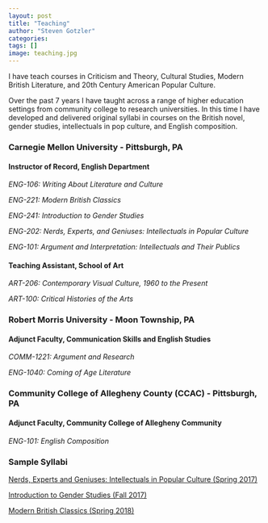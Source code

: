 ```yaml
---
layout: post
title: "Teaching"
author: "Steven Gotzler"
categories:
tags: []
image: teaching.jpg
---
```


I have teach courses in Criticism and Theory, Cultural Studies, Modern British Literature, and 20th Century American Popular Culture.

Over the past 7 years I have taught across a range of higher education settings from community college to research universities. In this time I have developed and delivered original syllabi in courses on the British novel, gender studies, intellectuals in pop culture, and English composition.

### Carnegie Mellon University - Pittsburgh, PA

#### Instructor of Record, English Department

*ENG-106: Writing About Literature and Culture* 

*ENG-221: Modern British Classics*

*ENG-241: Introduction to Gender Studies*

*ENG-202: Nerds, Experts, and Geniuses: Intellectuals in Popular Culture*

*ENG-101: Argument and Interpretation: Intellectuals and Their Publics*


#### Teaching Assistant, School of Art

*ART-206: Contemporary Visual Culture, 1960 to the Present*

*ART-100: Critical Histories of the Arts*

### Robert Morris University - Moon Township, PA

#### Adjunct Faculty, Communication Skills and English Studies

*COMM-1221: Argument and Research*

*ENG-1040: Coming of Age Literature*

### Community College of Allegheny County (CCAC) - Pittsburgh, PA

#### Adjunct Faculty, Community College of Allegheny Community

*ENG-101: English Composition*


### Sample Syllabi

[Nerds, Experts and Geniuses: Intellectuals in Popular Culture (Spring 2017)](/personal/assets/documents/Gotzler_Nerds_Experts_Geniuses_S17.pdf)

[Introduction to Gender Studies (Fall 2017)](/personal/assets/documents/Gotzler_Gender_Studies_F17.pdf)

[Modern British Classics (Spring 2018)](/personal/assets/documents/Gotzler_Modern_British_Classics_S18.pdf)
